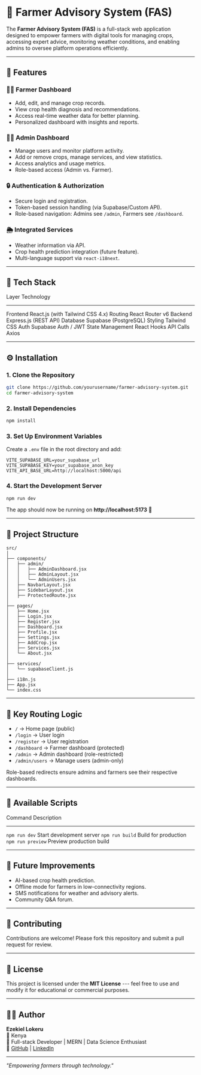 # 🌾 Farmer Advisory System (FAS)

The **Farmer Advisory System (FAS)** is a full-stack web application
designed to empower farmers with digital tools for managing crops,
accessing expert advice, monitoring weather conditions, and enabling
admins to oversee platform operations efficiently.

------------------------------------------------------------------------

## 🚀 Features

### 👨‍🌾 Farmer Dashboard

-   Add, edit, and manage crop records.
-   View crop health diagnosis and recommendations.
-   Access real-time weather data for better planning.
-   Personalized dashboard with insights and reports.

### 🧑‍💼 Admin Dashboard

-   Manage users and monitor platform activity.
-   Add or remove crops, manage services, and view statistics.
-   Access analytics and usage metrics.
-   Role-based access (Admin vs. Farmer).

### 🔒 Authentication & Authorization

-   Secure login and registration.
-   Token-based session handling (via Supabase/Custom API).
-   Role-based navigation: Admins see `/admin`, Farmers see
    `/dashboard`.

### 🌦️ Integrated Services

-   Weather information via API.
-   Crop health prediction integration (future feature).
-   Multi-language support via `react-i18next`.

------------------------------------------------------------------------

## 🧩 Tech Stack

  Layer              Technology
  ------------------ ----------------------------------
  Frontend           React.js (with Tailwind CSS 4.x)
  Routing            React Router v6
  Backend            Express.js (REST API)
  Database           Supabase (PostgreSQL)
  Styling            Tailwind CSS
  Auth               Supabase Auth / JWT
  State Management   React Hooks
  API Calls          Axios

------------------------------------------------------------------------

## ⚙️ Installation

### 1. Clone the Repository

``` bash
git clone https://github.com/yourusername/farmer-advisory-system.git
cd farmer-advisory-system
```

### 2. Install Dependencies

``` bash
npm install
```

### 3. Set Up Environment Variables

Create a `.env` file in the root directory and add:

``` env
VITE_SUPABASE_URL=your_supabase_url
VITE_SUPABASE_KEY=your_supabase_anon_key
VITE_API_BASE_URL=http://localhost:5000/api
```

### 4. Start the Development Server

``` bash
npm run dev
```

The app should now be running on **http://localhost:5173** 🎉

------------------------------------------------------------------------

## 🧠 Project Structure

    src/
    │
    ├── components/
    │   ├── admin/
    │   │   ├── AdminDashboard.jsx
    │   │   ├── AdminLayout.jsx
    │   │   └── AdminUsers.jsx
    │   ├── NavbarLayout.jsx
    │   ├── SidebarLayout.jsx
    │   ├── ProtectedRoute.jsx
    │
    ├── pages/
    │   ├── Home.jsx
    │   ├── Login.jsx
    │   ├── Register.jsx
    │   ├── Dashboard.jsx
    │   ├── Profile.jsx
    │   ├── Settings.jsx
    │   ├── AddCrop.jsx
    │   ├── Services.jsx
    │   └── About.jsx
    │
    ├── services/
    │   └── supabaseClient.js
    │
    ├── i18n.js
    ├── App.jsx
    └── index.css

------------------------------------------------------------------------

## 🧩 Key Routing Logic

-   `/` → Home page (public)
-   `/login` → User login
-   `/register` → User registration
-   `/dashboard` → Farmer dashboard (protected)
-   `/admin` → Admin dashboard (role-restricted)
-   `/admin/users` → Manage users (admin-only)

Role-based redirects ensure admins and farmers see their respective
dashboards.

------------------------------------------------------------------------

## 🧰 Available Scripts

  Command             Description
  ------------------- --------------------------
  `npm run dev`       Start development server
  `npm run build`     Build for production
  `npm run preview`   Preview production build

------------------------------------------------------------------------

## 🧪 Future Improvements

-   AI-based crop health prediction.
-   Offline mode for farmers in low-connectivity regions.
-   SMS notifications for weather and advisory alerts.
-   Community Q&A forum.

------------------------------------------------------------------------

## 🤝 Contributing

Contributions are welcome! Please fork this repository and submit a pull
request for review.

------------------------------------------------------------------------

## 🪪 License

This project is licensed under the **MIT License** --- feel free to use
and modify it for educational or commercial purposes.

------------------------------------------------------------------------

## 👨‍💻 Author

**Ezekiel Lokeru**\
📍 Kenya\
💼 Full-stack Developer \| MERN \| Data Science Enthusiast\
🔗 [GitHub](https://github.com/yourusername) \|
[LinkedIn](https://linkedin.com/in/yourprofile)

------------------------------------------------------------------------

*"Empowering farmers through technology."*
